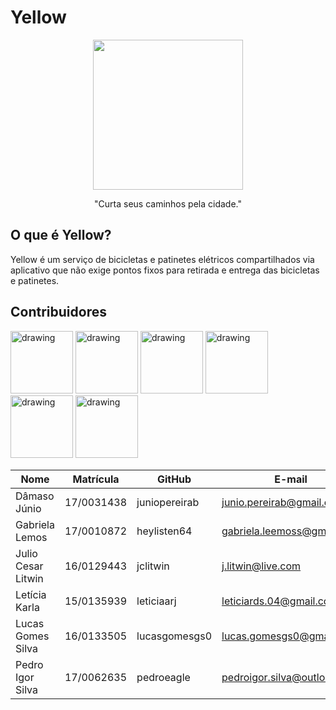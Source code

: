 # Yellow
<p align="center"><a href="https://requisitos-2019-2-yellow.github.io/Yellow/" target="_blank"><img width="240"src="https://lh3.googleusercontent.com/zz4cYHw3EvLgMEiWqJnMcuSsiIa-G4YmUotNogYjDKLhYryHyN-6YrNtIUrHrRCf2Rg"></a></p>
<p align="center">"Curta seus caminhos pela cidade."</p>

## O que é Yellow?

Yellow é um serviço de bicicletas e patinetes elétricos compartilhados via aplicativo que não exige pontos fixos para retirada e entrega das bicicletas e patinetes.

## Contribuidores


<img src="https://raw.githubusercontent.com/Requisitos-2019-2-Yellow/Yellow/master/img/group/damaso.jpg" alt="drawing" style="width:100px;"/>
<img src="https://raw.githubusercontent.com/Requisitos-2019-2-Yellow/Yellow/master/img/group/gabi.jpg" alt="drawing" style="width:100px;"/>
<img src="https://raw.githubusercontent.com/Requisitos-2019-2-Yellow/Yellow/master/img/group/julio.jpg" alt="drawing" style="width:100px;"/>
<img src="https://raw.githubusercontent.com/Requisitos-2019-2-Yellow/Yellow/master/img/group/leticia.jpg" alt="drawing" style="width:100px;"/>
<img src="https://raw.githubusercontent.com/Requisitos-2019-2-Yellow/Yellow/master/img/group/lucas.jpg" alt="drawing" style="width:100px;"/>
<img src="https://raw.githubusercontent.com/Requisitos-2019-2-Yellow/Yellow/master/img/group/pedro.jpg" alt="drawing" style="width:100px;"/>




| Nome              |Matrícula   | GitHub          | E-mail                          |
|-------------------|------------|-----------------|---------------------------------|
|  Dâmaso Júnio    | 17/0031438 | juniopereirab     |  junio.pereirab@gmail.com    |
| Gabriela Lemos    | 17/0010872 | heylisten64   |  gabriela.leemoss@gmail.com  |
| Julio Cesar Litwin     | 16/0129443 | jclitwin    |   j.litwin@live.com   |
| Letícia Karla       | 15/0135939 | leticiaarj     |   leticiards.04@gmail.com |
| Lucas Gomes Silva         | 16/0133505 | lucasgomesgs0            |   lucas.gomesgs0@gmail.com |
| Pedro Igor Silva    | 17/0062635 | pedroeagle        |      pedroigor.silva@outlook.com  |